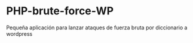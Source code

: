 # PHP-brute-force-WP
Pequeña aplicación para lanzar ataques de fuerza bruta por diccionario a wordpress
